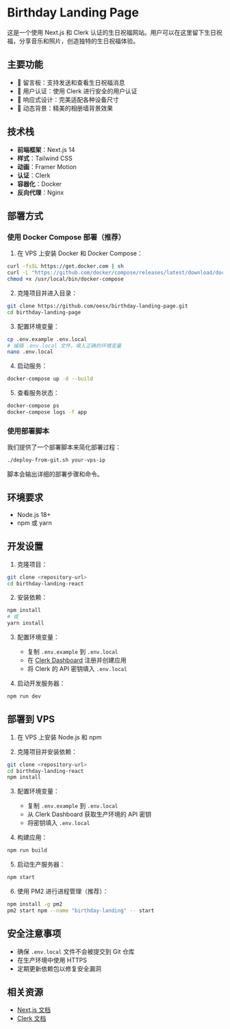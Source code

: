 # Birthday Landing Page

这是一个使用 Next.js 和 Clerk 认证的生日祝福网站。用户可以在这里留下生日祝福，分享音乐和照片，创造独特的生日祝福体验。

## 主要功能

- 💝 留言板：支持发送和查看生日祝福消息
- 🔐 用户认证：使用 Clerk 进行安全的用户认证
- 🎨 响应式设计：完美适配各种设备尺寸
- 🌈 动态背景：精美的相册墙背景效果

## 技术栈

- **前端框架**：Next.js 14
- **样式**：Tailwind CSS
- **动画**：Framer Motion
- **认证**：Clerk
- **容器化**：Docker
- **反向代理**：Nginx

## 部署方式

### 使用 Docker Compose 部署（推荐）

1. 在 VPS 上安装 Docker 和 Docker Compose：
```bash
curl -fsSL https://get.docker.com | sh
curl -L "https://github.com/docker/compose/releases/latest/download/docker-compose-$(uname -s)-$(uname -m)" -o /usr/local/bin/docker-compose
chmod +x /usr/local/bin/docker-compose
```

2. 克隆项目并进入目录：
```bash
git clone https://github.com/oesx/birthday-landing-page.git
cd birthday-landing-page
```

3. 配置环境变量：
```bash
cp .env.example .env.local
# 编辑 .env.local 文件，填入正确的环境变量
nano .env.local
```

4. 启动服务：
```bash
docker-compose up -d --build
```

5. 查看服务状态：
```bash
docker-compose ps
docker-compose logs -f app
```

### 使用部署脚本

我们提供了一个部署脚本来简化部署过程：

```bash
./deploy-from-git.sh your-vps-ip
```

脚本会输出详细的部署步骤和命令。

## 环境要求

- Node.js 18+
- npm 或 yarn

## 开发设置

1. 克隆项目：
```bash
git clone <repository-url>
cd birthday-landing-react
```

2. 安装依赖：
```bash
npm install
# 或
yarn install
```

3. 配置环境变量：
   - 复制 `.env.example` 到 `.env.local`
   - 在 [Clerk Dashboard](https://dashboard.clerk.dev/) 注册并创建应用
   - 将 Clerk 的 API 密钥填入 `.env.local`

4. 启动开发服务器：
```bash
npm run dev
```

## 部署到 VPS

1. 在 VPS 上安装 Node.js 和 npm

2. 克隆项目并安装依赖：
```bash
git clone <repository-url>
cd birthday-landing-react
npm install
```

3. 配置环境变量：
   - 复制 `.env.example` 到 `.env.local`
   - 从 Clerk Dashboard 获取生产环境的 API 密钥
   - 将密钥填入 `.env.local`

4. 构建应用：
```bash
npm run build
```

5. 启动生产服务器：
```bash
npm start
```

6. 使用 PM2 进行进程管理（推荐）：
```bash
npm install -g pm2
pm2 start npm --name "birthday-landing" -- start
```

## 安全注意事项

- 确保 `.env.local` 文件不会被提交到 Git 仓库
- 在生产环境中使用 HTTPS
- 定期更新依赖包以修复安全漏洞

## 相关资源

- [Next.js 文档](https://nextjs.org/docs)
- [Clerk 文档](https://clerk.com/docs)
